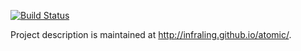 [![Build Status](http://linktype.iaa.uni-jena.de/jenkins/buildStatus/icon?job=atomic-master-v2)](http://linktype.iaa.uni-jena.de/jenkins/job/atomic-master-v2/)

Project description is maintained at http://infraling.github.io/atomic/.
